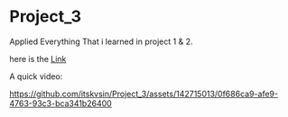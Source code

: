 # Project_3

Applied Everything That i learned in project 1 & 2.

here is the <a href="https://itskvsin.github.io/Project_3/">Link</a>

A quick video:


https://github.com/itskvsin/Project_3/assets/142715013/0f686ca9-afe9-4763-93c3-bca341b26400

